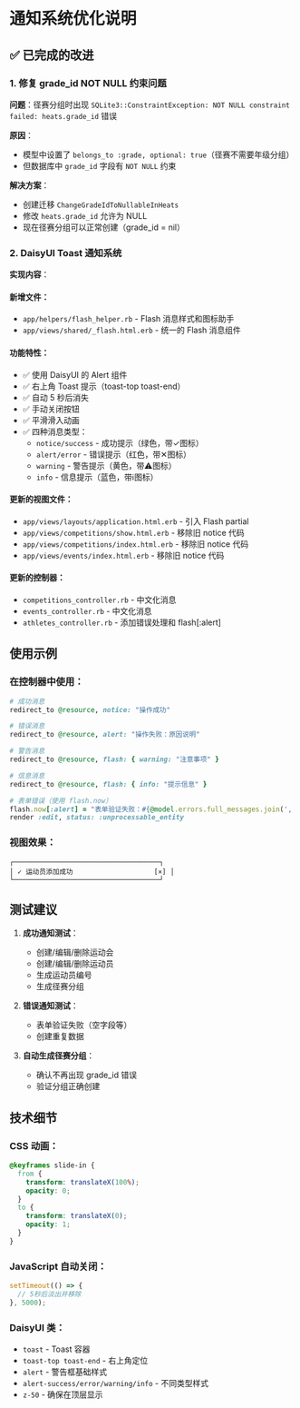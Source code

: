 # 通知系统优化说明

## ✅ 已完成的改进

### 1. 修复 grade_id NOT NULL 约束问题

**问题**：径赛分组时出现 `SQLite3::ConstraintException: NOT NULL constraint failed: heats.grade_id` 错误

**原因**：
- 模型中设置了 `belongs_to :grade, optional: true`（径赛不需要年级分组）
- 但数据库中 `grade_id` 字段有 `NOT NULL` 约束

**解决方案**：
- 创建迁移 `ChangeGradeIdToNullableInHeats`
- 修改 `heats.grade_id` 允许为 NULL
- 现在径赛分组可以正常创建（grade_id = nil）

### 2. DaisyUI Toast 通知系统

**实现内容**：

#### 新增文件：
- `app/helpers/flash_helper.rb` - Flash 消息样式和图标助手
- `app/views/shared/_flash.html.erb` - 统一的 Flash 消息组件

#### 功能特性：
- ✅ 使用 DaisyUI 的 Alert 组件
- ✅ 右上角 Toast 提示（toast-top toast-end）
- ✅ 自动 5 秒后消失
- ✅ 手动关闭按钮
- ✅ 平滑滑入动画
- ✅ 四种消息类型：
  - `notice/success` - 成功提示（绿色，带✓图标）
  - `alert/error` - 错误提示（红色，带✕图标）
  - `warning` - 警告提示（黄色，带⚠图标）
  - `info` - 信息提示（蓝色，带ℹ图标）

#### 更新的视图文件：
- `app/views/layouts/application.html.erb` - 引入 Flash partial
- `app/views/competitions/show.html.erb` - 移除旧 notice 代码
- `app/views/competitions/index.html.erb` - 移除旧 notice 代码
- `app/views/events/index.html.erb` - 移除旧 notice 代码

#### 更新的控制器：
- `competitions_controller.rb` - 中文化消息
- `events_controller.rb` - 中文化消息
- `athletes_controller.rb` - 添加错误处理和 flash[:alert]

## 使用示例

### 在控制器中使用：

```ruby
# 成功消息
redirect_to @resource, notice: "操作成功"

# 错误消息
redirect_to @resource, alert: "操作失败：原因说明"

# 警告消息
redirect_to @resource, flash: { warning: "注意事项" }

# 信息消息
redirect_to @resource, flash: { info: "提示信息" }

# 表单错误（使用 flash.now）
flash.now[:alert] = "表单验证失败：#{@model.errors.full_messages.join(', ')}"
render :edit, status: :unprocessable_entity
```

### 视图效果：

```
┌────────────────────────────────────┐
│ ✓ 运动员添加成功                    [×] │
└────────────────────────────────────┘
```

## 测试建议

1. **成功通知测试**：
   - 创建/编辑/删除运动会
   - 创建/编辑/删除运动员
   - 生成运动员编号
   - 生成径赛分组

2. **错误通知测试**：
   - 表单验证失败（空字段等）
   - 创建重复数据

3. **自动生成径赛分组**：
   - 确认不再出现 grade_id 错误
   - 验证分组正确创建

## 技术细节

### CSS 动画：
```css
@keyframes slide-in {
  from {
    transform: translateX(100%);
    opacity: 0;
  }
  to {
    transform: translateX(0);
    opacity: 1;
  }
}
```

### JavaScript 自动关闭：
```javascript
setTimeout(() => {
  // 5秒后淡出并移除
}, 5000);
```

### DaisyUI 类：
- `toast` - Toast 容器
- `toast-top toast-end` - 右上角定位
- `alert` - 警告框基础样式
- `alert-success/error/warning/info` - 不同类型样式
- `z-50` - 确保在顶层显示
